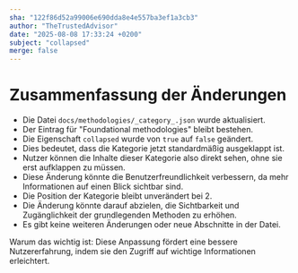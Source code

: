 ```yaml
---
sha: "122f86d52a99006e690dda8e4e557ba3ef1a3cb3"
author: "TheTrustedAdvisor"
date: "2025-08-08 17:33:24 +0200"
subject: "collapsed"
merge: false
---
```


# Zusammenfassung der Änderungen

- Die Datei `docs/methodologies/_category_.json` wurde aktualisiert.
- Der Eintrag für "Foundational methodologies" bleibt bestehen.
- Die Eigenschaft `collapsed` wurde von `true` auf `false` geändert.
- Dies bedeutet, dass die Kategorie jetzt standardmäßig ausgeklappt ist.
- Nutzer können die Inhalte dieser Kategorie also direkt sehen, ohne sie erst aufklappen zu müssen.
- Diese Änderung könnte die Benutzerfreundlichkeit verbessern, da mehr Informationen auf einen Blick sichtbar sind.
- Die Position der Kategorie bleibt unverändert bei 2.
- Die Änderung könnte darauf abzielen, die Sichtbarkeit und Zugänglichkeit der grundlegenden Methoden zu erhöhen.
- Es gibt keine weiteren Änderungen oder neue Abschnitte in der Datei.

Warum das wichtig ist: Diese Anpassung fördert eine bessere Nutzererfahrung, indem sie den Zugriff auf wichtige Informationen erleichtert.

